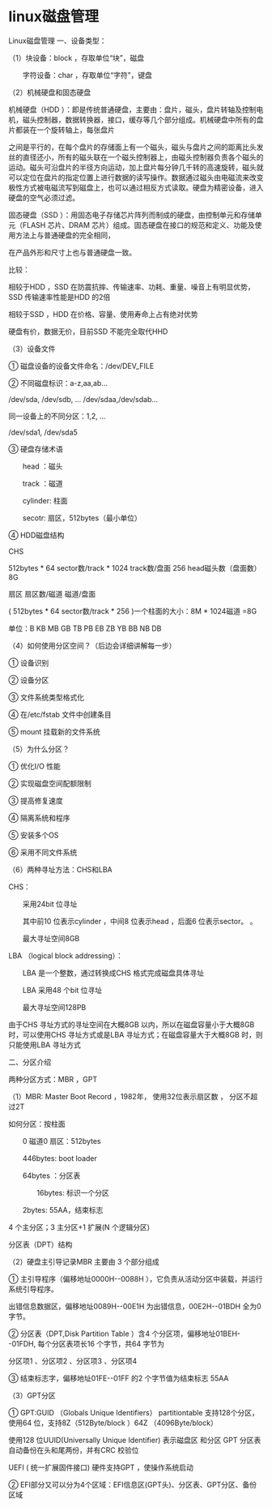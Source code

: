 # linux磁盘管理

Linux磁盘管理
一、设备类型：

（1）块设备：block ，存取单位“块”，磁盘

　　字符设备：char ，存取单位“字符”，键盘



 （2）机械硬盘和固态硬盘

机械硬盘（HDD ）：即是传统普通硬盘，主要由：盘片，磁头，盘片转轴及控制电机，磁头控制器，数据转换器，接口，缓存等几个部分组成。机械硬盘中所有的盘片都装在一个旋转轴上，每张盘片

之间是平行的，在每个盘片的存储面上有一个磁头，磁头与盘片之间的距离比头发丝的直径还小，所有的磁头联在一个磁头控制器上，由磁头控制器负责各个磁头的运动。磁头可沿盘片的半径方向运动，加上盘片每分钟几千转的高速旋转，磁头就可以定位在盘片的指定位置上进行数据的读写操作。数据通过磁头由电磁流来改变极性方式被电磁流写到磁盘上，也可以通过相反方式读取。硬盘为精密设备，进入硬盘的空气必须过滤。

固态硬盘（SSD ）：用固态电子存储芯片阵列而制成的硬盘，由控制单元和存储单元（FLASH 芯片、DRAM 芯片）组成。固态硬盘在接口的规范和定义、功能及使用方法上与普通硬盘的完全相同，

在产品外形和尺寸上也与普通硬盘一致。

比较：

相较于HDD ，SSD 在防震抗摔、传输速率、功耗、重量、噪音上有明显优势，SSD 传输速率性能是HDD 的2倍

相较于SSD ，HDD 在价格、容量、使用寿命上占有绝对优势

硬盘有价，数据无价，目前SSD 不能完全取代HHD



（3）设备文件

① 磁盘设备的设备文件命名：/dev/DEV_FILE

② 不同磁盘标识：a-z,aa,ab…

/dev/sda, /dev/sdb, ... /dev/sdaa,/dev/sdab...

同一设备上的不同分区：1,2, ...

/dev/sda1, /dev/sda5

③ 硬盘存储术语

　　head ：磁头

　　track ：磁道

　　cylinder:  柱面

　　secotr:  扇区，512bytes（最小单位）

 ④ HDD磁盘结构

CHS

512bytes    *   64 sector数/track    *    1024  track数/盘面       256   head磁头数（盘面数）   8G

  扇区                 扇区数/磁道                       磁道/盘面

( 512bytes    *   64 sector数/track    *   256 )一个柱面的大小：8M  * 1024磁道 =8G

单位：B KB MB GB TB PB EB ZB YB BB NB DB



（4）如何使用分区空间？（后边会详细讲解每一步）

① 设备识别

② 设备分区

③ 文件系统类型格式化

④ 在/etc/fstab 文件中创建条目

⑤ mount 挂载新的文件系统



（5）为什么分区？

① 优化I/O 性能

② 实现磁盘空间配额限制

③ 提高修复速度

④ 隔离系统和程序

⑤ 安装多个OS

⑥ 采用不同文件系统



（6）两种寻址方法：CHS和LBA

 CHS：

　　采用24bit 位寻址

　　其中前10 位表示cylinder ，中间8 位表示head ，后面6 位表示sector。 。

　　最大寻址空间8GB

LBA （logical block addressing）：

　　LBA 是一个整数，通过转换成CHS 格式完成磁盘具体寻址

　　LBA 采用48 个bit 位寻址

　　最大寻址空间128PB

由于CHS 寻址方式的寻址空间在大概8GB 以内，所以在磁盘容量小于大概8GB 时，可以使用CHS 寻址方式或是LBA 寻址方式；在磁盘容量大于大概8GB 时，则只能使用LBA 寻址方式



二、分区介绍

两种分区方式：MBR ，GPT

（1）MBR: Master Boot Record ，1982年， 使用32位表示扇区数 ， 分区不超过2T

如何分区：按柱面

　　0 磁道0 扇区：512bytes

　　446bytes: boot loader

　　64bytes ：分区表

　　　　16bytes:  标识一个分区

　　2bytes: 55AA，结束标志

4 个主分区；3 主分区+1 扩展(N 个逻辑分区)



分区表（DPT）结构




（2）硬盘主引导记录MBR 主要由 3 个部分组成

① 主引导程序（偏移地址0000H--0088H ），它负责从活动分区中装载，并运行系统引导程序。

出错信息数据区，偏移地址0089H--00E1H 为出错信息，00E2H--01BDH 全为0 字节。

② 分区表（DPT,Disk Partition Table ）含4 个分区项，偏移地址01BEH--01FDH, 每个分区表项长16 个字节，共64 字节为

分区项1 、分区项2 、分区项3 、分区项4

③ 结束标志字，偏移地址01FE--01FF 的2 个字节值为结束标志 55AA





（3）GPT分区

① GPT:GUID （Globals Unique Identifiers） partitiontable  支持128个分区，使用64 位，支持8Z（512Byte/block ）64Z （4096Byte/block）

使用128 位UUID(Universally Unique Identifier)  表示磁盘区 和分区 GPT 分区表自动备份在头和尾两份，并有CRC 校验位

UEFI ( 统一扩展固件接口) 硬件支持GPT ，使操作系统启动

② EFI部分又可以分为4个区域：EFI信息区(GPT头)、分区表、GPT分区、备份区域

 

